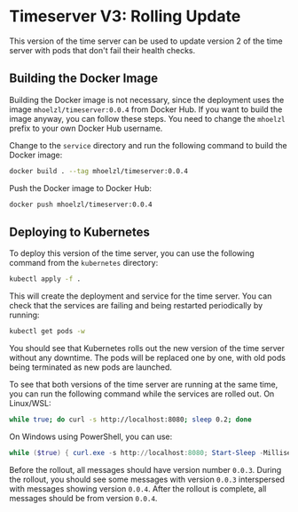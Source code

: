 # Timeserver V3: Rolling Update

This version of the time server can be used to update version 2 of the time
server with pods that don't fail their health checks.

## Building the Docker Image

Building the Docker image is not necessary, since the deployment uses the image
`mhoelzl/timeserver:0.0.4` from Docker Hub. If you want to build the image
anyway, you can follow these steps. You need to change the `mhoelzl` prefix to
your own Docker Hub username.

Change to the `service` directory and run the following command to build the
Docker image:

```bash
docker build . --tag mhoelzl/timeserver:0.0.4
```

Push the Docker image to Docker Hub:

```bash
docker push mhoelzl/timeserver:0.0.4
```

## Deploying to Kubernetes

To deploy this version of the time server, you can use the following command
from the `kubernetes` directory:

```bash
kubectl apply -f .
```

This will create the deployment and service for the time server. You can check
that the services are failing and being restarted periodically by running:

```bash
kubectl get pods -w
```

You should see that Kubernetes rolls out the new version of the time server
without any downtime. The pods will be replaced one by one, with old pods being
terminated as new pods are launched.

To see that both versions of the time server are running at the same time, you
can run the following command while the services are rolled out. On Linux/WSL:

```bash
while true; do curl -s http://localhost:8080; sleep 0.2; done
```

On Windows using PowerShell, you can use:

```powershell
while ($true) { curl.exe -s http://localhost:8080; Start-Sleep -Milliseconds 200 }
```

Before the rollout, all messages should have version number `0.0.3`. During the
rollout, you should see some messages with version `0.0.3` interspersed with
messages showing version `0.0.4`. After the rollout is complete, all messages
should be from version `0.0.4`.

